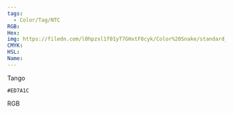 ```yaml
---
tags:
  - Color/Tag/NTC
RGB:
Hex:
img: https://filedn.com/l0hpzxl1f01yT7GHxtF8cyk/Color%20Snake/standard_csv_to_svg/ED7A1C.svg
CMYK:
HSL:
Name:
---
```

Tango
```palette
#ED7A1C
```
RGB
